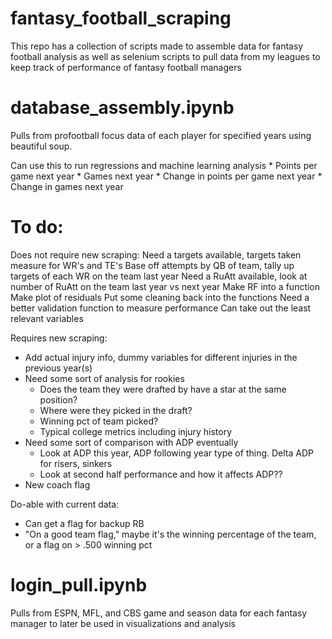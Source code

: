 # fantasy_football_scraping
This repo has a collection of scripts made to assemble data for fantasy football analysis as well as selenium scripts to pull data from my leagues to keep track of performance of fantasy football managers

# database_assembly.ipynb
Pulls from profootball focus data of each player for specified years using beautiful soup.

Can use this to run regressions and machine learning analysis
    * Points per game next year
    * Games next year
    * Change in points per game next year
    * Change in games next year

# To do:
Does not require new scraping:
Need a targets available, targets taken measure for WR's and TE's
	Base off attempts by QB of team, tally up targets of each WR on the team last year
Need a RuAtt available, look at number of RuAtt on the team last year vs next year
Make RF into a function
Make plot of residuals
Put some cleaning back into the functions
Need a better validation function to measure performance
Can take out the least relevant variables

Requires new scraping:
* Add actual injury info, dummy variables for different injuries in the previous year(s)
* Need some sort of analysis for rookies
    * Does the team they were drafted by have a star at the same position?
    * Where were they picked in the draft?
    * Winning pct of team picked?
    * Typical college metrics including injury history
* Need some sort of comparison with ADP eventually
    * Look at ADP this year, ADP following year type of thing. Delta ADP for risers, sinkers
    * Look at second half performance and how it affects ADP??
* New coach flag

Do-able with current data:
* Can get a flag for backup RB
* "On a good team flag," maybe it's the winning percentage of the team, or a flag on > .500 winning pct



# login_pull.ipynb
Pulls from ESPN, MFL, and CBS game and season data for each fantasy manager to later be used in visualizations and analysis
